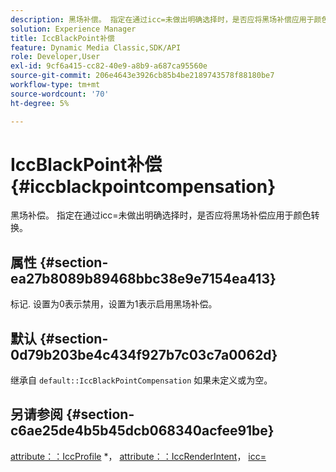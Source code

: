 ```yaml
---
description: 黑场补偿。 指定在通过icc=未做出明确选择时，是否应将黑场补偿应用于颜色转换。
solution: Experience Manager
title: IccBlackPoint补偿
feature: Dynamic Media Classic,SDK/API
role: Developer,User
exl-id: 9cf6a415-cc82-40e9-a8b9-a687ca95560e
source-git-commit: 206e4643e3926cb85b4be2189743578f88180be7
workflow-type: tm+mt
source-wordcount: '70'
ht-degree: 5%

---
```


# IccBlackPoint补偿{#iccblackpointcompensation}

黑场补偿。 指定在通过icc=未做出明确选择时，是否应将黑场补偿应用于颜色转换。

## 属性 {#section-ea27b8089b89468bbc38e9e7154ea413}

标记. 设置为0表示禁用，设置为1表示启用黑场补偿。

## 默认 {#section-0d79b203be4c434f927b7c03c7a0062d}

继承自 `default::IccBlackPointCompensation` 如果未定义或为空。

## 另请参阅 {#section-c6ae25de4b5b45dcb068340acfee91be}

[attribute：：IccProfile](../../../../../is-api/image-catalog/image-serving-api-ref/c-image-catalog-reference/c-attributes-reference/r-iccprofilecmyk.md#reference-db89f9dac33e447cadb359ec1ba27ee0) &#42;， [attribute：：IccRenderIntent](../../../../../is-api/image-catalog/image-serving-api-ref/c-image-catalog-reference/c-attributes-reference/r-iccrenderintent.md#reference-012f207f28bd4406a5368d23ed95a51f)， [icc=](../../../../../is-api/http-ref/image-serving-api-ref/c-http-protocol-reference/c-command-reference/r-icc.md#reference-182b5679e21e4df3b4d330535a5a7517)
